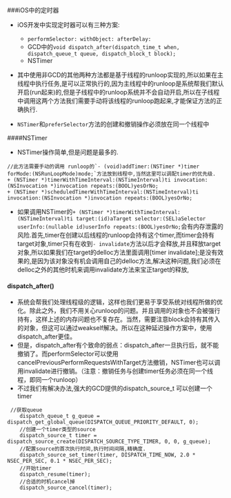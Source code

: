 ###iOS中的定时器
* iOS开发中实现定时器可以有三种方案:
    - `performSelector: withObject: afterDelay:`                      
    -  GCD中的`void
dispatch_after(dispatch_time_t when,
	dispatch_queue_t queue,
	dispatch_block_t block);`
    - NSTimer
    
* 其中使用非GCD的其他两种方法都是基于线程的runloop实现的,所以如果在主线程中执行任务,是可以正常执行的,因为主线程中的runloop是系统帮我们默认开启(run起来)的,但是子线程中的runloop系统并不会自动开启,所以在子线程中调用这两个方法我们需要手动将该线程的runloop跑起来,才能保证方法的正确执行.
* `NSTimer`和`preferSelector`方法的创建和撤销操作必须放在同一个线程中

####NSTimer
* NSTimer操作简单,但是问题是最多的.

```objc
//此方法需要手动的调用 runloop的`- (void)addTimer:(NSTimer *)timer forMode:(NSRunLoopMode)mode;`方法放到线程中,当然这里可以调配timer的优先级.
+ (NSTimer *)timerWithTimeInterval:(NSTimeInterval)ti invocation:(NSInvocation *)invocation repeats:(BOOL)yesOrNo;
+ (NSTimer *)scheduledTimerWithTimeInterval:(NSTimeInterval)ti invocation:(NSInvocation *)invocation repeats:(BOOL)yesOrNo;
```
* 如果调用NSTimer的`+ (NSTimer *)timerWithTimeInterval:(NSTimeInterval)ti target:(id)aTarget selector:(SEL)aSelector userInfo:(nullable id)userInfo repeats:(BOOL)yesOrNo;`会有内存泄露的风险.首先,timer在创建以后线程的runloop会持有这个timer,而timer会持有target对象,timer只有在收到`- invalidate`方法以后才会释放,并且释放target对象,所以如果我们在target的delloc方法里面调用[timer invalidate];是没有效果的,是因为该对象没有机会调用自己的delloc方法,解决这种问题,我们必须在delloc之外的其他时机来调用invalidate方法来宝正target的释放,

#### dispatch_after()
* 系统会帮我们处理线程级的逻辑，这样也我们更易于享受系统对线程所做的优化。除此之外，我们不用关心runloop的问题。并且调用的对象也不会被强行持有，这样上述的内存问题也不复存在。当然，需要注意block会持有其传入的对象，但这可以通过weakself解决。所以在这种延迟操作方案中，使用dispatch_after更佳。
* 但是，dispatch_after有个致命的弱点：dispatch_after一旦执行后，就不能撤销了。而performSelector可以使用cancelPreviousPerformRequestsWithTarget方法撤销，NSTimer也可以调用invalidate进行撤销。（注意：撤销任务与创建timer任务必须在同一个线程，即同一个runloop）
* 不过我们有解决办法,强大的GCD提供的dispatch_source_t 可以创建一个timer
```objc
 //获取queue
    dispatch_queue_t g_queue = dispatch_get_global_queue(DISPATCH_QUEUE_PRIORITY_DEFAULT, 0);
    //创建一个timer类型的source
    dispatch_source_t timer = dispatch_source_create(DISPATCH_SOURCE_TYPE_TIMER, 0, 0, g_queue);
    //配置source的首次执行时间,执行时间间隔,精确度.
    dispatch_source_set_timer(timer, DISPATCH_TIME_NOW, 2.0 * NSEC_PER_SEC, 0.1 * NSEC_PER_SEC);
    //开始timer
    dispatch_resume(timer);
    //合适的时机cancel掉
    dispatch_source_cancel(timer);
```